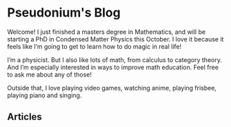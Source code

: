 # Pseudonium's Blog

Welcome! I just finished a masters degree in Mathematics, and will be starting a PhD in Condensed Matter Physics this October. I love it because it feels like I’m going to get to learn how to do magic in real life!

I’m a physicist. But I also like lots of math, from calculus to category theory. And I’m especially interested in ways to improve math education. Feel free to ask me about any of those!

Outside that, I love playing video games, watching anime, playing frisbee, playing piano and singing.

## Articles

